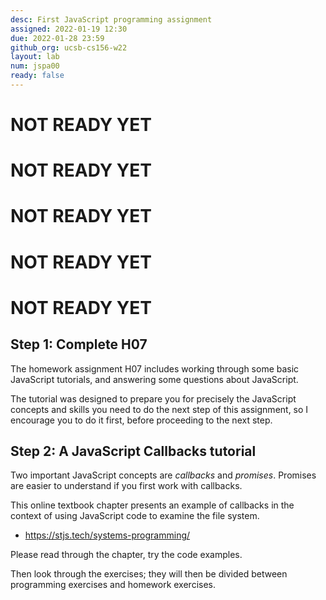 ```yaml
---
desc: First JavaScript programming assignment 
assigned: 2022-01-19 12:30
due: 2022-01-28 23:59
github_org: ucsb-cs156-w22
layout: lab
num: jspa00
ready: false
---
```


# NOT READY YET
# NOT READY YET
# NOT READY YET
# NOT READY YET
# NOT READY YET

## Step 1: Complete H07

The homework assignment H07 includes working through some basic JavaScript tutorials, and answering some questions about
JavaScript.

The tutorial was designed to prepare you for precisely the JavaScript concepts and skills you need to do the next step 
of this assignment, so I encourage you to do it first, before proceeding to the next step.
     
## Step 2: A JavaScript Callbacks tutorial

Two important JavaScript concepts are *callbacks* and *promises*.  Promises are easier to understand if you first work with callbacks.

This online textbook chapter presents an example of callbacks in the context of using JavaScript code to examine the file system.

* <https://stjs.tech/systems-programming/>

Please read through the chapter,  try the code examples.

Then look through the exercises; they will then be divided between programming exercises and homework exercises.




